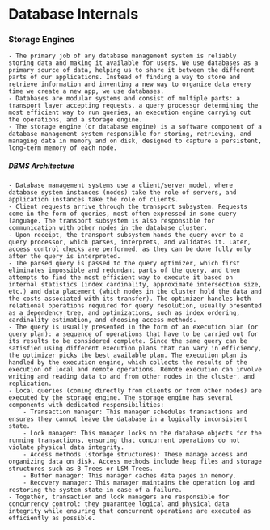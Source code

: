 # Database Internals

### Storage Engines
    - The primary job of any database management system is reliably storing data and making it available for users. We use databases as a primary source of data, helping us to share it between the different parts of our applications. Instead of finding a way to store and retrieve information and inventing a new way to organize data every time we create a new app, we use databases.
    - Databases are modular systems and consist of multiple parts: a transport layer accepting requests, a query processor determining the most efficient way to run queries, an execution engine carrying out the operations, and a storage engine.
    - The storage engine (or database engine) is a software component of a database management system responsible for storing, retrieving, and managing data in memory and on disk, designed to capture a persistent, long-term memory of each node.
    
##### DBMS Architecture
    - Database management systems use a client/server model, where database system instances (nodes) take the role of servers, and application instances take the role of clients.
    - Client requests arrive through the transport subsystem. Requests come in the form of queries, most often expressed in some query language. The transport subsystem is also responsible for communication with other nodes in the database cluster.
    - Upon receipt, the transport subsystem hands the query over to a query processor, which parses, interprets, and validates it. Later, access control checks are performed, as they can be done fully only after the query is interpreted.
    - The parsed query is passed to the query optimizer, which first eliminates impossible and redundant parts of the query, and then attempts to find the most efficient way to execute it based on internal statistics (index cardinality, approximate intersection size, etc.) and data placement (which nodes in the cluster hold the data and the costs associated with its transfer). The optimizer handles both relational operations required for query resolution, usually presented as a dependency tree, and optimizations, such as index ordering, cardinality estimation, and choosing access methods. 
    - The query is usually presented in the form of an execution plan (or query plan): a sequence of operations that have to be carried out for its results to be considered complete. Since the same query can be satisfied using different execution plans that can vary in efficiency, the optimizer picks the best available plan. The execution plan is handled by the execution engine, which collects the results of the execution of local and remote operations. Remote execution can involve writing and reading data to and from other nodes in the cluster, and replication.
    - Local queries (coming directly from clients or from other nodes) are executed by the storage engine. The storage engine has several components with dedicated responsibilities:
        - Transaction manager: This manager schedules transactions and ensures they cannot leave the database in a logically inconsistent state.
        - Lock manager: This manager locks on the database objects for the running transactions, ensuring that concurrent operations do not violate physical data integrity.
        - Access methods (storage structures): These manage access and organizing data on disk. Access methods include heap files and storage structures such as B-Trees or LSM Trees.
        - Buffer manager: This manager caches data pages in memory.
        - Recovery manager: This manager maintains the operation log and restoring the system state in case of a failure.
    - Together, transaction and lock managers are responsible for concurrency control: they guarantee logical and physical data integrity while ensuring that concurrent operations are executed as efficiently as possible.
    
